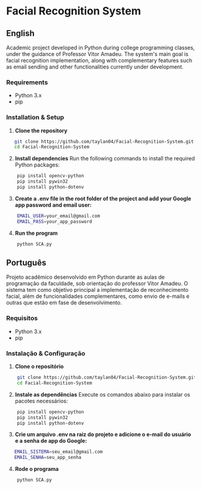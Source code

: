 # Facial Recognition System

## English

Academic project developed in Python during college programming classes, under the guidance of Professor Vitor Amadeu. The system's main goal is facial recognition implementation, along with complementary features such as email sending and other functionalities currently under development.

### Requirements

- Python 3.x  
- pip  

### Installation & Setup

1. **Clone the repository**  
```bash
   git clone https://github.com/taylan04/Facial-Recognition-System.git
   cd Facial-Recognition-System
```

2. **Install dependencies**
    Run the following commands to install the required Python packages:
```bash
    pip install opencv-python
    pip install pywin32
    pip install python-dotenv
```

3. **Create a .env file in the root folder of the project and add your Google app password and email user:**
```bash
    EMAIL_USER=your_email@gmail.com
    EMAIL_PASS=your_app_password
```

4. **Run the program**
```bash
    python SCA.py
```


## Português

Projeto acadêmico desenvolvido em Python durante as aulas de programação da faculdade, sob orientação do professor Vitor Amadeu. O sistema tem como objetivo principal a implementação de reconhecimento facial, além de funcionalidades complementares, como envio de e-mails e outras que estão em fase de desenvolvimento.

### Requisitos

- Python 3.x  
- pip  

### Instalação & Configuração

1. **Clone o repositório**  
```bash
    git clone https://github.com/taylan04/Facial-Recognition-System.git
    cd Facial-Recognition-System
```

2. **Instale as dependências**
    Execute os comandos abaixo para instalar os pacotes necessários:
```bash
    pip install opencv-python
    pip install pywin32
    pip install python-dotenv
```

3. **Crie um arquivo .env na raiz do projeto e adicione o e-mail do usuário e a senha de app do Google:**
 ```bash
    EMAIL_SISTEMA=seu_email@gmail.com
    EMAIL_SENHA=seu_app_senha
```

4. **Rode o programa**
```bash
    python SCA.py
```

